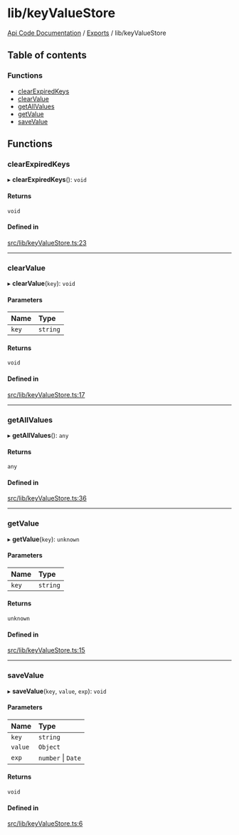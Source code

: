 # lib/keyValueStore
 
[Api Code Documentation](../README.md) / [Exports](../modules.md) / lib/keyValueStore

## Table of contents

### Functions

- [clearExpiredKeys](lib_keyValueStore.md#clearexpiredkeys)
- [clearValue](lib_keyValueStore.md#clearvalue)
- [getAllValues](lib_keyValueStore.md#getallvalues)
- [getValue](lib_keyValueStore.md#getvalue)
- [saveValue](lib_keyValueStore.md#savevalue)

## Functions

### clearExpiredKeys

▸ **clearExpiredKeys**(): `void`

#### Returns

`void`

#### Defined in

[src/lib/keyValueStore.ts:23](https://github.com/openkfw/TruBudget/blob/086d599/api/src/lib/keyValueStore.ts#L23)

___

### clearValue

▸ **clearValue**(`key`): `void`

#### Parameters

| Name | Type |
| :------ | :------ |
| `key` | `string` |

#### Returns

`void`

#### Defined in

[src/lib/keyValueStore.ts:17](https://github.com/openkfw/TruBudget/blob/086d599/api/src/lib/keyValueStore.ts#L17)

___

### getAllValues

▸ **getAllValues**(): `any`

#### Returns

`any`

#### Defined in

[src/lib/keyValueStore.ts:36](https://github.com/openkfw/TruBudget/blob/086d599/api/src/lib/keyValueStore.ts#L36)

___

### getValue

▸ **getValue**(`key`): `unknown`

#### Parameters

| Name | Type |
| :------ | :------ |
| `key` | `string` |

#### Returns

`unknown`

#### Defined in

[src/lib/keyValueStore.ts:15](https://github.com/openkfw/TruBudget/blob/086d599/api/src/lib/keyValueStore.ts#L15)

___

### saveValue

▸ **saveValue**(`key`, `value`, `exp`): `void`

#### Parameters

| Name | Type |
| :------ | :------ |
| `key` | `string` |
| `value` | `Object` |
| `exp` | `number` \| `Date` |

#### Returns

`void`

#### Defined in

[src/lib/keyValueStore.ts:6](https://github.com/openkfw/TruBudget/blob/086d599/api/src/lib/keyValueStore.ts#L6)
